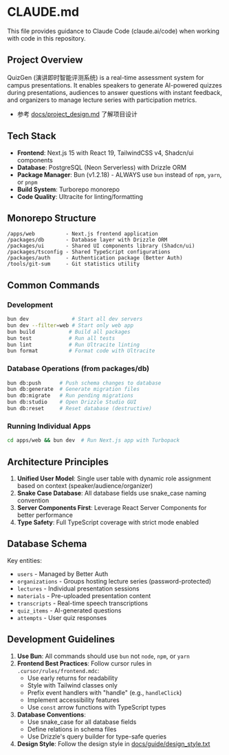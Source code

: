 # CLAUDE.md

This file provides guidance to Claude Code (claude.ai/code) when working with code in this repository.

## Project Overview

QuizGen (演讲即时智能评测系统) is a real-time assessment system for campus presentations. It enables speakers to generate AI-powered quizzes during presentations, audiences to answer questions with instant feedback, and organizers to manage lecture series with participation metrics.

- 参考 [docs/project_design.md](./docs/project_design.md) 了解项目设计

## Tech Stack

- **Frontend**: Next.js 15 with React 19, TailwindCSS v4, Shadcn/ui components
- **Database**: PostgreSQL (Neon Serverless) with Drizzle ORM
- **Package Manager**: Bun (v1.2.18) - ALWAYS use `bun` instead of `npm`, `yarn`, or `pnpm`
- **Build System**: Turborepo monorepo
- **Code Quality**: Ultracite for linting/formatting

## Monorepo Structure

```
/apps/web          - Next.js frontend application
/packages/db       - Database layer with Drizzle ORM
/packages/ui       - Shared UI components library (Shadcn/ui)
/packages/tsconfig - Shared TypeScript configurations
/packages/auth     - Authentication package (Better Auth)
/tools/git-sum     - Git statistics utility
```

## Common Commands

### Development
```bash
bun dev              # Start all dev servers
bun dev --filter=web # Start only web app
bun build           # Build all packages
bun test            # Run all tests
bun lint            # Run Ultracite linting
bun format          # Format code with Ultracite
```

### Database Operations (from packages/db)
```bash
bun db:push      # Push schema changes to database
bun db:generate  # Generate migration files
bun db:migrate   # Run pending migrations
bun db:studio    # Open Drizzle Studio GUI
bun db:reset     # Reset database (destructive)
```

### Running Individual Apps
```bash
cd apps/web && bun dev  # Run Next.js app with Turbopack
```

## Architecture Principles

1. **Unified User Model**: Single user table with dynamic role assignment based on context (speaker/audience/organizer)
2. **Snake Case Database**: All database fields use snake_case naming convention
3. **Server Components First**: Leverage React Server Components for better performance
4. **Type Safety**: Full TypeScript coverage with strict mode enabled

## Database Schema

Key entities:
- `users` - Managed by Better Auth
- `organizations` - Groups hosting lecture series (password-protected)
- `lectures` - Individual presentation sessions
- `materials` - Pre-uploaded presentation content
- `transcripts` - Real-time speech transcriptions
- `quiz_items` - AI-generated questions
- `attempts` - User quiz responses

## Development Guidelines

1. **Use Bun**: All commands should use `bun` not `node`, `npm`, or `yarn`
2. **Frontend Best Practices**: Follow cursor rules in `.cursor/rules/frontend.mdc`:
   - Use early returns for readability
   - Style with Tailwind classes only
   - Prefix event handlers with "handle" (e.g., `handleClick`)
   - Implement accessibility features
   - Use `const` arrow functions with TypeScript types
3. **Database Conventions**: 
   - Use snake_case for all database fields
   - Define relations in schema files
   - Use Drizzle's query builder for type-safe queries
4. **Design Style**: Follow the design style in [docs/guide/design_style.txt](./docs/guide/design_style.txt)